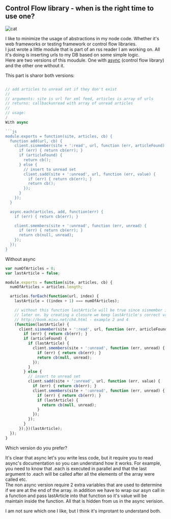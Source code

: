 ## Control Flow library - when is the right time to use one?

![cat](http://gifs.gifbin.com/012010/1264355701_cat.gif)

I like to minimize the usage of abstractions in my node code. Whether it's web frameworks or testing framework or control flow libraries.  
I just wrote a little module that is part of an rss reader I am working on. All it's doing is inserting urls to my DB based on some simple logic.  
Here are two versions of this moudule. One with [async](https://github.com/caolan/async#parallel) (control flow library) and the other one without it.

This part is sharor both versions:

```js

// add articles to unread set if they don't exist
//
// arguments: site is url for xml feed, articles is array of urls
// returns: callbackunread with array of unread articles
//
// usage:
/
With async

```js
module.exports = function(site, articles, cb) {
  function add(url, cb) {
    client.sismember(site + ':read', url, function (err, articleFound) {
      if (err) { return cb(err); }
      if (articleFound) {
        return cb(); 
      } else {
        // insert to unread set
        client.sadd(site + ':unread', url, function (err, value) {
          if (err) { return cb(err); }
          return cb(); 
        });
      }
    });
  }

  async.each(articles, add, function(err) {
    if (err) { return cb(err); }

    client.smembers(site + ':unread', function (err, unread) {
      if (err) { return cb(err); }
      return cb(null, unread); 
    });
  });
}
```

Without async

```js
var numOfArticles = 0;
var lastArticle = false;

module.exports = function(site, articles, cb) {
  numOfArticles = articles.length;

  articles.forEach(function(url, index) {
    lastArticle = ((index + 1) === numOfArticles);

    // without this function lastArticle will be true since sismember is async and executed
    // later on. by creating a closure we keep lastArticle's correct value.
    // http://book.mixu.net/ch4.html - example 2 and 4
    (function(lastArticle) {
      client.sismember(site + ':read', url, function (err, articleFound) {
        if (err) { return cb(err); }
        if (articleFound) {
          if (lastArticle) {
            client.smembers(site + ':unread', function (err, unread) {
              if (err) { return cb(err); }
              return cb(null, unread); 
            });
          }
        } else {
          // insert to unread set
          client.sadd(site + ':unread', url, function (err, value) {
            if (err) { return cb(err); }
            client.smembers(site + ':unread', function (err, unread) {
              if (err) { return cb(err); }
              if (lastArticle) {
                return cb(null, unread); 
              }
            });
          });
        }
      });})(lastArticle);
  });  
}
```


Which version do you prefer?

It's clear that async let's you write less code, but it require you to read async's documentation so you can understand how it works. For example, you need to know that .each is executed in parallel and that the last argument to .each will be called after all the elements of the array were called etc.  
The non async version require 2 extra variables that are used to determine if we are at the end of the array. in addition we have to wrap our asyn call in a function and pass lastArticle into that function so it's value will be maintain inside the function.  All that is hidden from us in the async verision.

I am not sure which one I like, but I think it's improtant to understand both.
